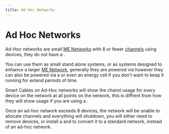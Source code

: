 ```yaml
---
title: Ad Hoc Networks
---
```


# Ad Hoc Networks

Ad-Hoc networks are small [ME Networks](me-network.md) with 8 or
fewer [channels](channels.md) using devices, they do not have a
<ItemLink id="appliedenergistics2:controller"/>.

You can use them as small stand alone systems, or as systems designed to
enhance a larger [ME Network](me-network.md), generally they are
powered via <ItemLink id="appliedenergistics2:quartz_fiber"/>
however they can also be powered via a <ItemLink
id="appliedenergistics2:energy_acceptor"/> or even an energy cell if
you don't want to keep it running for extend periods of time.

Smart Cables on Ad-Hoc networks will show the channl usage for every device on
the network at all points on the network, this is diffrent from how they will
show usage if you are using a <ItemLink
id="appliedenergistics2:controller"/>.

Once an ad-hoc network exceeds 8 devices, the network will be unable to
allocate channels and everything will shutdown, you will either need to remove
devices, or install a <ItemLink
id="appliedenergistics2:controller"/> and to convert it to a
standard network, instead of an ad-hoc network.
